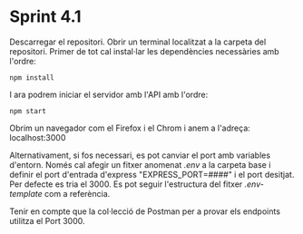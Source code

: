 # Sprint 4.1

Descarregar el repositori. Obrir un terminal localitzat a la carpeta del repositori. Primer de tot cal instal·lar les dependències necessàries amb l'ordre:

    npm install

I ara podrem iniciar el servidor amb l'API amb l'ordre:

    npm start

Obrim un navegador com el Firefox i el Chrom i anem a l'adreça: localhost:3000

Alternativament, si fos necessari, es pot canviar el port amb variables d'entorn. Només cal afegir un fitxer anomenat _.env_ a la carpeta base i definir el port d'entrada d'express "EXPRESS_PORT=####" i el port desitjat. Per defecte es tria el 3000. Es pot seguir l'estructura del fitxer _.env-template_ com a referència.

Tenir en compte que la col·lecció de Postman per a provar els endpoints utilitza el Port 3000.


<!-- ### Oriol Sastre


Cal treure ejs suposo per a 4.1
  ```
  git revert --hard 5b914e14c3da1329d8c68b0317f799e45cac31d8
  git push --force
  ```

Això per restaurar la branca main del nodeInitialDemo. No ho hauria de fer servir en general.
-->